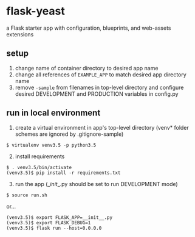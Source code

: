 # flask-yeast
a Flask starter app with configuration, blueprints, and web-assets extensions

## setup
1. change name of container directory to desired app name
2. change all references of `EXAMPLE_APP` to match desired app directory name
3. remove `-sample` from filenames in top-level directory and configure desired DEVELOPMENT and PRODUCTION variables in config.py

## run in local environment
1. create a virtual environment in app's top-level directory (venv* folder schemes are ignored by .gitignore-sample)
```
$ virtualenv venv3.5 -p python3.5
```
2. install requirements
```
$ . venv3.5/bin/activate
(venv3.5)$ pip install -r requirements.txt
```
3. run the app (\__init__.py should be set to run DEVELOPMENT mode)
```
$ source run.sh
```
or...
```
(venv3.5)$ export FLASK_APP=__init__.py
(venv3.5)$ export FLASK_DEBUG=1
(venv3.5)$ flask run --host=0.0.0.0
```
